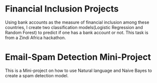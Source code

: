 # Financial Inclusion Projects
Using bank accounts as the measure of financial inclusion among these countries, I create two classification models(Logistic Regression and Random Forest) to predict if one has a bank account or not. This task is from a Zindi Africa hackathon.

# Email-Spam Detection Mini-Project
This is a Mini-project on how to use Natural language and Naive Bayes to create a spam detection model.

